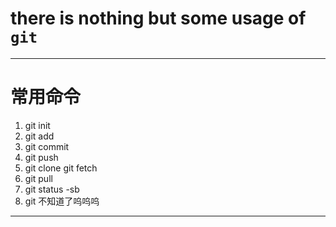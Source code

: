 # there is nothing but some usage of `git`
---
# 常用命令
1. git init
2. git add
3. git commit
4. git push
5. git clone  git fetch
6. git pull
7. git status -sb 
8. git 不知道了呜呜呜
---
